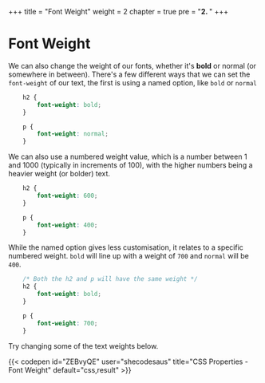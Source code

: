 +++
title = "Font Weight"
weight = 2
chapter = true
pre = "<b>2. </b>"
+++

# Font Weight

We can also change the weight of our fonts, whether it's **bold** or normal (or somewhere in between). There's a few different ways that we can set the `font-weight` of our text, the first is using a named option, like `bold` or `normal`

```css
	h2 {
		font-weight: bold;
	}

	p {
		font-weight: normal;
	}
```

We can also use a numbered weight value, which is a number between 1 and 1000 (typically in increments of 100), with the higher numbers being a heavier weight (or bolder) text.

```css
	h2 {
		font-weight: 600;
	}

	p {
		font-weight: 400;
	}
```

While the named option gives less customisation, it relates to a specific numbered weight. `bold` will line up with a weight of `700` and `normal` will be `400`.

```css
	/* Both the h2 and p will have the same weight */
	h2 {
		font-weight: bold;
	}

	p {
		font-weight: 700;
	}
```

Try changing some of the text weights below.

{{< codepen id="ZEBvyQE" user="shecodesaus" title="CSS Properties - Font Weight" default="css,result" >}}